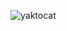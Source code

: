 ![yaktocat](https://user-images.githubusercontent.com/101012637/158103508-ba451f7e-32e9-442b-b33e-54aa5f69c90d.png)
